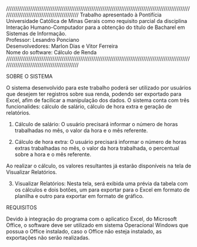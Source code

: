 //////////////////////////////////////////////////////////////////////////////////////////////////////////////////////////////////////////
Trabalho apresentado à Pontifícia Universidade Católica de Minas Gerais como requisito parcial da disciplina Interação Humano-Computador para a obtenção do título de Bacharel em Sistemas de Informação.                                                                        
Professor: Lesandro Ponciano                                                                                                            
Desenvolvedores: Marlon Dias e Vitor Ferreira                                                                                           
Nome do software: Cálculo de Renda                                                                                                      
//////////////////////////////////////////////////////////////////////////////////////////////////////////////////////////////////////////


SOBRE O SISTEMA

O sistema desenvolvido para este trabalho poderá ser utilizado por usuários que desejem ter registros sobre sua renda, podendo ser exportado para Excel, afim de facilicar a manipulação dos dados.
O sistema conta com três funcionalides: cálculo de salário, cálculo de hora extra e geração de relatórios.

1) Cálculo de salário:
O usuário precisará informar o número de horas trabalhadas no mês, o valor da hora e o mês referente.

2) Cálculo de hora extra:
O usuário precisará informar o número de horas extras trabalhadas no mês, o valor da hora trabalhada, o percentual sobre a hora e o mês referente.

Ao realizar o cálculo, os valores resultantes já estarão disponíveis na tela de Visualizar Relatórios.

3) Visualizar Relatórios:
Nesta tela, será exibida uma prévia da tabela com os cálculos e dois botões, um para exportar para o Excel em formato de planilha e outro para exportar em formato de gráfico.


REQUISITOS

Devido à integração do programa com o aplicatico Excel, do Microsoft Office, o software deve ser utilizado em sistema Operacional Windows que possua o Office instalado, caso o Office não esteja instalado, as exportações não serão realizadas.
